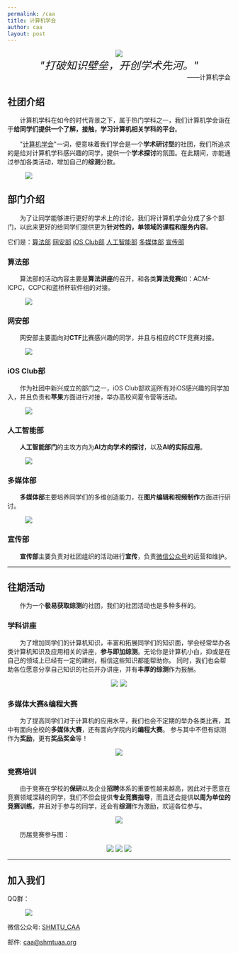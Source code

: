 ```yaml
---
permalink: /caa
title: 计算机学会
author: caa
layout: post
---
```


<div align=center><img src="../assets/caa/img/logo.png"></div>
<center><font size = 5><i>"打破知识壁垒，开创学术先河。"</i></font></center>
<div style="text-align: right"> ——计算机学会 </div>

<!-- more -->

## 社团介绍

&emsp;&emsp;计算机学科在如今的时代背景之下，属于热门学科之一，我们计算机学会诣在于**给同学们提供一个了解，接触，学习计算机相关学科的平台**。

&emsp;&emsp;"[计算机学会](#caa)"一词，便意味着我们学会是一个**学术研讨型**的社团，我们所追求的是给对计算机学科感兴趣的同学，提供一个**学术探讨**的氛围。在此期间，亦能通过参加各类活动，增加自己的**综测**分数。

<figure class="half">
    <img src="../assets/caa/img/computer.jpeg">
</figure>

## 部门介绍

&emsp;&emsp;为了让同学能够进行更好的学术上的讨论，我们将计算机学会分成了多个部门，以此来更好的给同学们提供更为**针对性的，单领域的课程和服务内容**。

它们是：[算法部](#acm) [网安部](#ctf) [iOS Club部](#ios) [人工智能部](#ai) [多媒体部](#adobe) [宣传部](#wx)

### <span id=acm>算法部</span>
&emsp;&emsp;算法部的活动内容主要是**算法讲座**的召开，和各类**算法竞赛**如：ACM-ICPC，CCPC和蓝桥杯软件组的对接。

<figure class="half">
    <img src="../assets/caa/img/acm.jpg">
</figure>

### <span id=ctf>网安部</span>
&emsp;&emsp;网安部主要面向对**CTF**比赛感兴趣的同学，并且与相应的CTF竞赛对接。


<figure class="half">
    <img src="../assets/caa/img/ctf.jpeg">
</figure>

### <span id=ios>iOS Club部</span>
&emsp;&emsp;作为社团中新兴成立的部门之一，iOS Club部欢迎所有对iOS感兴趣的同学加入，并且负责和**苹果**方面进行对接，举办高校间夏令营等活动。

<figure class="half">
    <img src="../assets/caa/img/iosclub.jpg">
</figure>

### <span id=ai>人工智能部</span>
&emsp;&emsp;**人工智能部门**的主攻方向为**AI方向学术的探讨**，以及**AI的实际应用**。


<figure class="half">
    <img src="../assets/caa/img/Ai.jpeg">
</figure>

### <span id=adobe>多媒体部</span>
&emsp;&emsp;**多媒体部**主要培养同学们的多维创造能力，在**图片编辑和视频制作**方面进行研讨。

<figure class="half">
    <img src="../assets/caa/img/adobe.png">
</figure>

### <span id=wx>宣传部</span>
&emsp;&emsp;**宣传部**主要负责对社团组织的活动进行**宣传**，负责[微信公众号](#wxid)的运营和维护。

---
## 往期活动
&emsp;&emsp;作为一个**极易获取综测**的社团，我们的社团活动也是多种多样的。

### 学科讲座

&emsp;&emsp;为了增加同学们的计算机知识，丰富和拓展同学们的知识面，学会经常举办各类计算机知识及应用相关的讲座，**参与即加综测**。无论你是计算机小白，抑或是在自己的领域上已经有一定的建树，相信这些知识都能帮助你。
同时，我们也会帮助各位愿意分享自己知识的社员开办讲座，并有**丰厚的综测**作为报酬。

<dev align="center">
    <figure class="half">
        <img src="../assets/caa/img/activity1-2.png">
        <img src="../assets/caa/img/activity1-1.jpg">
    </figure>
</dev>

### 多媒体大赛&编程大赛
&emsp;&emsp;为了提高同学们对于计算机的应用水平，我们也会不定期的举办各类比赛，其中有面向全校的**多媒体大赛**，还有面向学院内的**编程大赛**。
参与其中不但有综测作为**奖励**，更有**奖品奖金**等！

<dev align="center">
    <figure class="half">
        <img src="../assets/caa/img/activity2.png">
    </figure>
</dev>

### 竞赛培训
&emsp;&emsp;由于竞赛在学校的**保研**以及企业**招聘**体系的重要性越来越高，因此对于愿意在竞赛领域深耕的同学，我们不但会提供**专业竞赛指导**，而且还会提供**以周为单位的竞赛训练**，并且对于参与的同学，还会有**综测**作为激励，欢迎各位参与。

<dev align="center">
<figure class="half">
    <img src="../assets/caa/img/activity3.JPG">
</figure>
</dev>
&emsp;&emsp;历届竞赛参与图：
<dev align="center">
    <figure class="half">
        <img src="../assets/caa/img/activity4-1.png">
        <img src="../assets/caa/img/activity4-2.png">
        <img src="../assets/caa/img/activity4-3.jpg">
    </figure>
</dev>

---
## <span id=caa>加入我们</span>

QQ群：
<figure class="half">
    <img src="../assets/caa/img/qq.JPG">
</figure>

<span id=wxid>微信公众号</span>: [SHMTU_CAA](https://mp.weixin.qq.com/s/OlLcPUkoYm7rd3IwsAjbcg)

邮件: [caa@shmtuaa.org](mailto:caa@shmtuaa.org)
